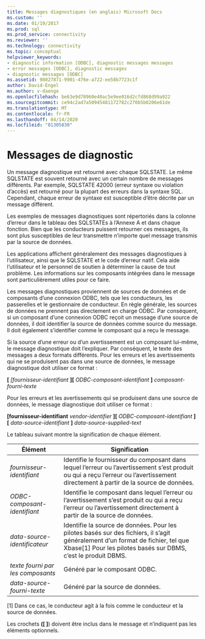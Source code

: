 ```yaml
---
title: Messages diagnostiques (en anglais) Microsoft Docs
ms.custom: ''
ms.date: 01/19/2017
ms.prod: sql
ms.prod_service: connectivity
ms.reviewer: ''
ms.technology: connectivity
ms.topic: conceptual
helpviewer_keywords:
- diagnostic information [ODBC], diagnostic messages messages
- error messages [ODBC], diagnostic messages
- diagnostic messages [ODBC]
ms.assetid: 98027871-9901-476e-a722-ee58b7723c1f
author: David-Engel
ms.author: v-daenge
ms.openlocfilehash: be63e9d78960e40ac5e9ee016d2cfd868d99a922
ms.sourcegitcommit: ce94c2ad7a50945481172782c270b5b0206e61de
ms.translationtype: MT
ms.contentlocale: fr-FR
ms.lasthandoff: 04/14/2020
ms.locfileid: "81305830"
---
```

# <a name="diagnostic-messages"></a>Messages de diagnostic
Un message diagnostique est retourné avec chaque SQLSTATE. Le même SQLSTATE est souvent retourné avec un certain nombre de messages différents. Par exemple, SQLSTATE 42000 (erreur syntaxe ou violation d’accès) est retourné pour la plupart des erreurs dans la syntaxe SQL. Cependant, chaque erreur de syntaxe est susceptible d’être décrite par un message différent.  
  
 Les exemples de messages diagnostiques sont répertoriés dans la colonne d’erreur dans le tableau des SQLSTATEs à l’Annexe A et dans chaque fonction. Bien que les conducteurs puissent retourner ces messages, ils sont plus susceptibles de leur transmettre n’importe quel message transmis par la source de données.  
  
 Les applications affichent généralement des messages diagnostiques à l’utilisateur, ainsi que le SQLSTATE et le code d’erreur natif. Cela aide l’utilisateur et le personnel de soutien à déterminer la cause de tout problème. Les informations sur les composants intégrées dans le message sont particulièrement utiles pour ce faire.  
  
 Les messages diagnostiques proviennent de sources de données et de composants d’une connexion ODBC, tels que les conducteurs, les passerelles et le gestionnaire de conducteur. En règle générale, les sources de données ne prennent pas directement en charge ODBC. Par conséquent, si un composant d’une connexion ODBC reçoit un message d’une source de données, il doit identifier la source de données comme source du message. Il doit également s’identifier comme le composant qui a reçu le message.  
  
 Si la source d’une erreur ou d’un avertissement est un composant lui-même, le message diagnostique doit l’expliquer. Par conséquent, le texte des messages a deux formats différents. Pour les erreurs et les avertissements qui ne se produisent pas dans une source de données, le message diagnostique doit utiliser ce format :  
  
 **[** *[fournisseur-identifiant* **][** *ODBC-composant-identifiant* **]** *composant-fourni-texte*  
  
 Pour les erreurs et les avertissements qui se produisent dans une source de données, le message diagnostique doit utiliser ce format :  
  
 **[fournisseur-identifiant** *vendor-identifier* **][** *ODBC-composant-identifiant* **] [** *data-source-identifiant* **]** *data-source-supplied-text*  
  
 Le tableau suivant montre la signification de chaque élément.  
  
|Élément|Signification|  
|-------------|-------------|  
|*fournisseur-identifiant*|Identifie le fournisseur du composant dans lequel l’erreur ou l’avertissement s’est produit ou qui a reçu l’erreur ou l’avertissement directement à partir de la source de données.|  
|*ODBC-composant-identifiant*|Identifie le composant dans lequel l’erreur ou l’avertissement s’est produit ou qui a reçu l’erreur ou l’avertissement directement à partir de la source de données.|  
|*data-source-identificateur*|Identifie la source de données. Pour les pilotes basés sur des fichiers, il s’agit généralement d’un format de fichier, tel que Xbase[1] Pour les pilotes basés sur DBMS, c’est le produit DBMS.|  
|*texte fourni par les composants*|Généré par le composant ODBC.|  
|*data-source-fourni-texte*|Généré par la source de données.|  
  
 [1] Dans ce cas, le conducteur agit à la fois comme le conducteur et la source de données.  
  
 Les crochets **([ ]**) doivent être inclus dans le message et n’indiquent pas les éléments optionnels.
